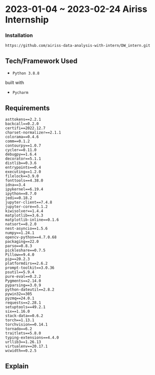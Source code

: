 # 2023-01-04 ~ 2023-02-24 Airiss Internship

 ### Installation
<pre><code>https://github.com/airiss-data-analysis-with-intern/DW_intern.git</code></pre>
 
 
## Tech/Framework Used
* <pre><code>Python 3.8.8</code></pre>

built with
* <pre><code>Pycharm</code></pre>


## Requirements
<pre><code>asttokens==2.2.1
backcall==0.2.0
certifi==2022.12.7
charset-normalizer==2.1.1
colorama==0.4.6
comm==0.1.2
contourpy==1.0.7
cycler==0.11.0
debugpy==1.6.4
decorator==5.1.1
distlib==0.3.6
entrypoints==0.4
executing==1.2.0
filelock==3.9.0
fonttools==4.38.0
idna==3.4
ipykernel==6.19.4
ipython==8.7.0
jedi==0.18.2
jupyter-client==7.4.8
jupyter-core==5.1.2
kiwisolver==1.4.4
matplotlib==3.6.3
matplotlib-inline==0.1.6
natsort==8.2.0
nest-asyncio==1.5.6
numpy==1.24.1
opencv-python==4.7.0.68
packaging==22.0
parso==0.8.3
pickleshare==0.7.5
Pillow==9.4.0
pip==20.2.3
platformdirs==2.6.2
prompt-toolkit==3.0.36
psutil==5.9.4
pure-eval==0.2.2
Pygments==2.14.0
pyparsing==3.0.9
python-dateutil==2.8.2
pywin32==305
pyzmq==24.0.1
requests==2.28.1
setuptools==49.2.1
six==1.16.0
stack-data==0.6.2
torch==1.13.1
torchvision==0.14.1
tornado==6.2
traitlets==5.8.0
typing-extensions==4.4.0
urllib3==1.26.13
virtualenv==20.17.1
wcwidth==0.2.5</code></pre>

## Explain
